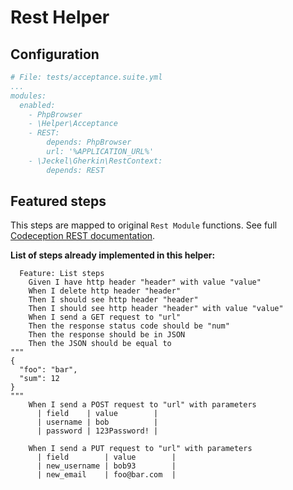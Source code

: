 # Rest Helper

## Configuration

```yaml
# File: tests/acceptance.suite.yml
...
modules:
  enabled:
    - PhpBrowser
    - \Helper\Acceptance
    - REST:
        depends: PhpBrowser
        url: '%APPLICATION_URL%'
    - \Jeckel\Gherkin\RestContext:
        depends: REST
```

## Featured steps

This steps are mapped to original `Rest Module` functions. See full [Codeception REST documentation](https://codeception.com/docs/modules/REST).

**List of steps already implemented in this helper:**
```gherkin
  Feature: List steps
    Given I have http header "header" with value "value"
    When I delete http header "header"
    Then I should see http header "header"
    Then I should see http header "header" with value "value"
    When I send a GET request to "url"
    Then the response status code should be "num"
    Then the response should be in JSON
    Then the JSON should be equal to
"""
{
  "foo": "bar",
  "sum": 12
}
"""
    When I send a POST request to "url" with parameters
      | field    | value        |
      | username | bob          |
      | password | 123Password! |

    When I send a PUT request to "url" with parameters
      | field        | value        |
      | new_username | bob93        |
      | new_email    | foo@bar.com  |
```
